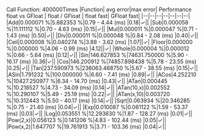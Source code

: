 Call Function: 400000Times 
|Function| avg error|max error| Performance float vs GFloat | float / GFloat | float fast| GFloat fast|
|--|--|--|--|--|--|--|
|Add|0.000071 %|5.882353 %|0.79 - 4.44  (ms) |0.18|$\checkmark$||
|Sub|0.000058 %|11.111112 %|0.70 - 4.63  (ms) |0.15|$\checkmark$||
|Mul|0.000011 %|0.000047 %|0.71 - 1.43  (ms) |0.50|$\checkmark$||
|Div|0.000011 %|0.000048 %|0.84 - 2.08  (ms) |0.40|$\checkmark$||
|Ceil|0.000008 %|0.040274 %|3.88 - 3.62  (ms) |1.07||$\checkmark$|
|Floor|0.000000 %|0.000000 %|4.06 - 0.99  (ms) |4.12||$\checkmark$|
|Whole|0.000004 %|0.000012 %|0.66 - 5.64  (ms) |0.12|$\checkmark$||
|Sin|146.627853 %|74631.750000 %|5.90 - 16.17  (ms) |0.36|$\checkmark$||
|Cos|146.200912 %|74857.898438 %|5.78 - 23.55  (ms) |0.25|$\checkmark$||
|Tan|237.590973 %|236063.468750 %|5.67 - 38.55  (ms) |0.15|$\checkmark$||
|ASin|1.791232 %|100.000000 %|6.60 - 7.41  (ms) |0.89|$\checkmark$||
|ACos|4.252210 %|10427.250977 %|6.34 - 14.70  (ms) |0.43|$\checkmark$||
|ATan|0.000445 %|10.218527 %|4.73 - 34.09  (ms) |0.14|$\checkmark$||
|ATan(10,x)|0.002552 %|10.290107 %|5.49 - 25.19  (ms) |0.22|$\checkmark$||
|ATan(x,10)|0.003720 %|10.312443 %|5.50 - 40.17  (ms) |0.14|$\checkmark$||
|Sqrt|0.063934 %|20.346285 %|0.75 - 21.40  (ms) |0.04|$\checkmark$||
|Exp|0.010087 %|0.061122 %|1.59 - 53.37  (ms) |0.03|$\checkmark$||
|Log|0.053551 %|12.293630 %|1.87 - 128.27  (ms) |0.01|$\checkmark$||
|Pow(2,x)|0.056123 %|0.141206 %|4.83 - 102.44  (ms) |0.05|$\checkmark$||
|Pow(x,2)|1.647707 %|19.761913 %|3.71 - 103.36  (ms) |0.04|$\checkmark$||
